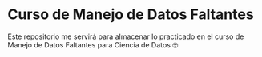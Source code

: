 # Curso de Manejo de Datos Faltantes
Este repositorio me servirá para almacenar lo practicado en el curso de Manejo de Datos Faltantes para Ciencia de Datos 🤓

